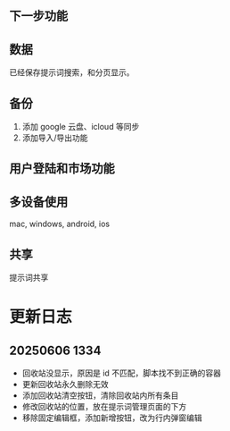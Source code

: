 ## 下一步功能

## 数据

已经保存提示词搜索，和分页显示。

## 备份

1. 添加 google 云盘、icloud 等同步
2. 添加导入/导出功能


## 用户登陆和市场功能



## 多设备使用

mac, windows, android, ios

## 共享

提示词共享

# 更新日志

## 20250606 1334

- 回收站没显示，原因是 id 不匹配，脚本找不到正确的容器
- 更新回收站永久删除无效
- 添加回收站清空按钮，清除回收站内所有条目
- 修改回收站的位置，放在提示词管理页面的下方
- 移除固定编辑框，添加新增按钮，改为行内弹窗编辑
